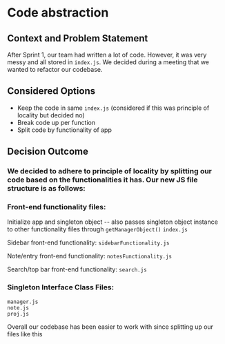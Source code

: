 # Code abstraction

## Context and Problem Statement

After Sprint 1, our team had written a lot of code. However, it was very messy and all stored in `index.js`. We decided during a meeting that we wanted to refactor our codebase.

## Considered Options

- Keep the code in same `index.js` (considered if this was principle of locality but decided no)
- Break code up per function
- Split code by functionality of app

## Decision Outcome

### We decided to adhere to principle of locality by splitting our code based on the functionalities it has. Our new JS file structure is as follows:

### Front-end functionality files:

Initialize app and singleton object -- also passes singleton object instance to other functionality files through `getManagerObject()`
`index.js`

Sidebar front-end functionality:
`sidebarFunctionality.js`

Note/entry front-end functionality:
`notesFunctionality.js`

Search/top bar front-end functionality:
`search.js`

### Singleton Interface Class Files:

```
manager.js
note.js
proj.js
```

Overall our codebase has been easier to work with since splitting up our files like this
